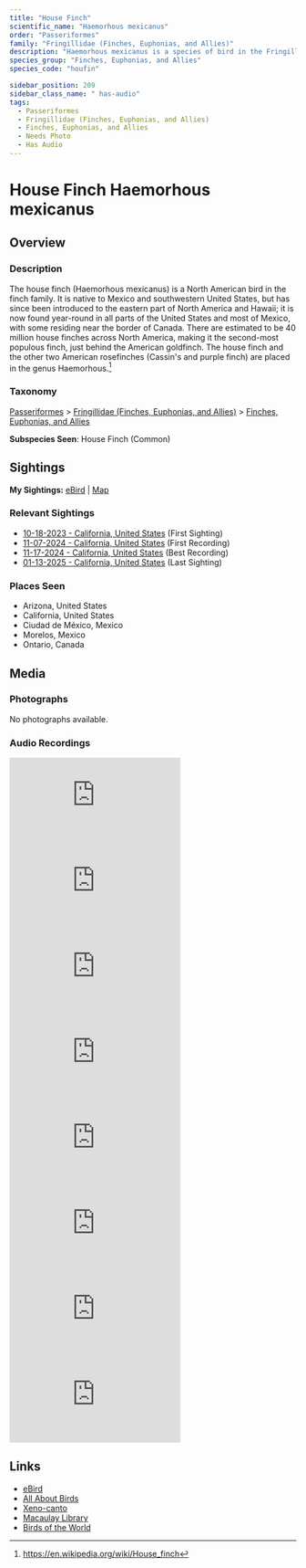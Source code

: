 ```yaml
---
title: "House Finch"
scientific_name: "Haemorhous mexicanus"
order: "Passeriformes"
family: "Fringillidae (Finches, Euphonias, and Allies)"
description: "Haemorhous mexicanus is a species of bird in the Fringillidae (Finches, Euphonias, and Allies) family. It has been observed 55 times. It has been recorded."
species_group: "Finches, Euphonias, and Allies"
species_code: "houfin"

sidebar_position: 209
sidebar_class_name: " has-audio"
tags: 
  - Passeriformes
  - Fringillidae (Finches, Euphonias, and Allies)
  - Finches, Euphonias, and Allies
  - Needs Photo
  - Has Audio
---
```


# House Finch <span className='sci_name'>Haemorhous mexicanus</span>

## Overview

### Description
The house finch (Haemorhous mexicanus) is a North American bird in the finch family. It is native to Mexico and southwestern United States, but has since been introduced to the eastern part of North America and Hawaii; it is now found year-round in all parts of the United States and most of Mexico, with some residing near the border of Canada. There are estimated to be 40 million house finches across North America, making it the second-most populous finch, just behind the American goldfinch. The house finch and the other two American rosefinches (Cassin's and purple finch) are placed in the genus Haemorhous.[^1]

[^1]: https://en.wikipedia.org/wiki/House_finch

### Taxonomy
[Passeriformes](/tags/passeriformes) > [Fringillidae (Finches, Euphonias, and Allies)](/tags/fringillidae-finches-euphonias-and-allies) > [Finches, Euphonias, and Allies](/tags/finches-euphonias-and-allies)

**Subspecies Seen**: House Finch (Common)


## Sightings

**My Sightings:** [eBird](https://ebird.org/lifelist?r=world&time=life&spp=houfin) | [Map](/map?species_code=houfin)

### Relevant Sightings

* [10-18-2023 - California, United States](https://ebird.org/checklist/S152559402) (First Sighting)
* [11-07-2024 - California, United States](https://ebird.org/checklist/S203227167) (First Recording)
* [11-17-2024 - California, United States](https://ebird.org/checklist/S202811385) (Best Recording)
* [01-13-2025 - California, United States](https://ebird.org/checklist/S209208311) (Last Sighting)

### Places Seen

* Arizona, United States
* California, United States
* Ciudad de México, Mexico
* Morelos, Mexico
* Ontario, Canada



## Media
### Photographs
No photographs available.

### Audio Recordings
<iframe className="audio_iframe" src="https://macaulaylibrary.org/asset/626559480/embed" frameBorder="0" allowFullScreen></iframe>
<iframe className="audio_iframe" src="https://macaulaylibrary.org/asset/626559496/embed" frameBorder="0" allowFullScreen></iframe>
<iframe className="audio_iframe" src="https://macaulaylibrary.org/asset/626557644/embed" frameBorder="0" allowFullScreen></iframe>
<iframe className="audio_iframe" src="https://macaulaylibrary.org/asset/626447649/embed" frameBorder="0" allowFullScreen></iframe>
<iframe className="audio_iframe" src="https://macaulaylibrary.org/asset/626684827/embed" frameBorder="0" allowFullScreen></iframe>
<iframe className="audio_iframe" src="https://macaulaylibrary.org/asset/626917182/embed" frameBorder="0" allowFullScreen></iframe>
<iframe className="audio_iframe" src="https://macaulaylibrary.org/asset/627219392/embed" frameBorder="0" allowFullScreen></iframe>
<iframe className="audio_iframe" src="https://macaulaylibrary.org/asset/627219404/embed" frameBorder="0" allowFullScreen></iframe>

## Links
* [eBird](https://ebird.org/species/houfin) 
* [All About Birds](https://www.allaboutbirds.org/guide/houfin) 
* [Xeno-canto](https://www.xeno-canto.org/species/haemorhous-mexicanus) 
* [Macaulay Library](https://search.macaulaylibrary.org/catalog?taxonCode=houfin&sort=rating_rank_desc)
* [Birds of the World](https://birdsoftheworld.org/bow/species/houfin)
